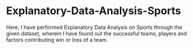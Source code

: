# Explanatory-Data-Analysis-Sports
Here, I have performed Explanatory Data Analysis on Sports through the given dataset, wherein I have found out the successful teams, players and factors contributing win or loss of a team.
